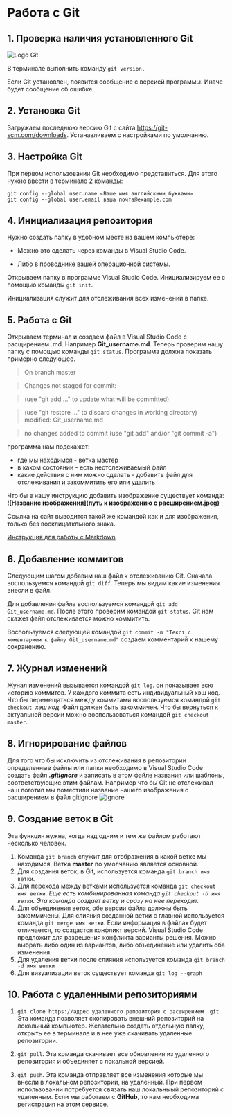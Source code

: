 # Работа с Git
## 1. Проверка наличия установленного Git

![Logo Git](git.jpeg)

В терминале выполнить команду ` git version. `

Если Git установлен, появится сообщение с версией программы. Иначе будет сообщение об ошибке.

## 2. Установка Git

Загружаем последнюю версию Git с сайта https://git-scm.com/downloads. Устанавливаем с настройками по умолчанию.   

## 3. Настройка Git

При первом использовании Git необходимо представиться. Для этого нужно ввести в терминале 2 команды:
```
git config --global user.name «Ваше имя английскими буквами»
git config --global user.email ваша почта@example.com
```
## 4. Инициализация репозитория

Нужно создать папку в удобном месте на вашем компьютере:
* Можно это сделать через команды в Visual Studio Code.

* Либо в проводнике вашей операционной системы.

Открываем папку в программе Visual Studio Code.
Инициализируем ее с помощью команды `git init`.

Инициализация служит для отслеживания всех изменений в папке.

## 5. Работа с Git

Открываем терминал и создаем файл в Visual Studio Code с расщирением .md. Например __Git_username.md__. Теперь проверим 
нашу папку с помощью команды `git status`. Программа должна показать примерно следующее.
> On branch master

> Changes not staged for commit:

> (use "git add <file>..." to update what will be committed)

> (use "git restore <file>..." to discard changes in working directory)
        modified:   Git_username.md

> no changes added to commit (use "git add" and/or "git commit -a")

программа нам подскажет:
* где мы находимся - ветка мастер
* в каком состоянии - есть неотслеживаемый файл
* какие действия с ним можно сделать - добавить файл для отслеживания и закоммитить его или удалить

Что бы в нашу инструкцию добавить изображение существует команда: 
**\![Название изображения]\(путь к изображению с расширением.jpeg)**

Ссылка на сайт выводится такой же командой как и для изображения, только без восклицаткльного знака.

[Инструкция для работы с Markdown](https://learn.microsoft.com/ru-ru/contribute/markdown-reference)

## 6. Добавление коммитов


Следующим шагом добавим наш файл к отслеживанию Git. Сначала воспользуемся командой `git diff`. Теперь мы видим какие изменения внесли в файл.  

Для добавления файла воспользуемся командой `git add Git_username.md`. После этого проверим командой `git status`. Git нам скажет файл отслеживается можно коммитить.

Воспользуемся следующей командой `git commit -m "Текст с коментарием к файлу Git_username.md"` создаем комментарий к нашему сохранению.

## 7. Журнал изменений

Жунал изменений вызывается командой `git log`. он показывает всю историю коммитов. У каждого коммита есть индивидуальный хэш код. Что бы перемещаться между коммитами воспользуемся командой `git checkout `*хэш код*. Файл должен быть закоммичен. Что бы вернуться к актуальной версии можно воспользоваться командой `git checkout master`.

## 8. Игнорирование файлов

Для того что бы исключить из отслеживания в репозитории определенные файлы или папки необходимо в Visual Studio Code создать файл ***.gitignore*** и записать в этом файле названия или шаблоны, соответствующие этим файлам. Например что бы Git не отслеживал наш логотип мы поместили название нашего изображения с расширением в файл gitignore
![ignore](ignore.jpg)


## 9. Создание веток в Git

Эта функция нужна, когда над одним и тем же файлом работают несколько человек.
1. Команда `git branch` служит для отображения в какой ветке мы находимся. Ветка **master** по умолчанию является основной. 
2. Для создания веток, в Git, используется команда `git branch имя ветки`.
3. Для перехода между ветками используется команда `git checkout имя ветки`. *Еще есть комбинированная команда `git checkout -b имя ветки`. Эта команда создает ветку и сразу на нее переходит.*   
4. Для объединения веток, обе версии файла должны быть закоммичены. Для слияния созданной ветки с главной используется команда `git merge имя ветки`. Если информация в файлах будет отличается, то создастся конфликт версий. Visual Studio Code предложит для разрешения конфликта варианты решения. Можно выбрать либо один из вариантов, либо объединение или удалить оба изменения.  
5. Для удаления ветки после слияния используется команда `git branch -d имя ветки`
6. Для визуализации веток существует команда `git log --graph`

## 10. Работа с удаленными репозиториями

1. `git clone https://адрес удаленного репозитория c расширением .git`. Эта команда позволяет скопировать внешний репозиторий на локальный компьютер. Желательно создать отдельную папку, открыть ее в терминале и в нее уже скачивать удаленные репозитории. 

2. `git pull`. Эта команда скачивает все обновления из удаленного репозитория и объединяет с локальной версией. 

3. `git push`. Эта команда отправляет все изменения которые мы внесли в локальном репозитории, на удаленный. При первом использовании потребуется связать наш локальныый репозиторий с удаленным. Если мы работаем с **GitHub**, то нам необходима регистрация на этом сервисе.

